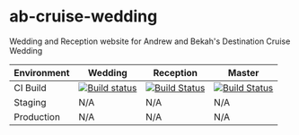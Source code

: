 # ab-cruise-wedding

Wedding and Reception website for Andrew and Bekah's Destination Cruise Wedding

| Environment | Wedding | Reception | Master |
|-------------|---------|-----------|--------|
| CI Build    | [![Build status](https://hoeflingsoftware.visualstudio.com/_apis/public/build/definitions/065c4b20-f1f2-455b-8f4f-b2c59ecf4b5e/27/badge)](https://hoeflingsoftware.visualstudio.com/AB%20Cruise%20Wedding/AB%20Cruise%20Wedding%20Team/_build/index?context=mine&path=%5C&definitionId=27&_a=completed) | [![Build Status](https://hoeflingsoftware.visualstudio.com/_apis/public/build/definitions/065c4b20-f1f2-455b-8f4f-b2c59ecf4b5e/28/badge)](https://hoeflingsoftware.visualstudio.com/AB%20Cruise%20Wedding/AB%20Cruise%20Wedding%20Team/_build/index?context=mine&path=%5C&definitionId=28&_a=completed) | [![Build Status](https://hoeflingsoftware.visualstudio.com/_apis/public/build/definitions/065c4b20-f1f2-455b-8f4f-b2c59ecf4b5e/26/badge)](https://hoeflingsoftware.visualstudio.com/AB%20Cruise%20Wedding/AB%20Cruise%20Wedding%20Team/_build/index?context=mine&path=%5C&definitionId=26&_a=completed) |
| Staging     | N/A | N/A | N/A |
| Production  | N/A | N/A | N/A |
